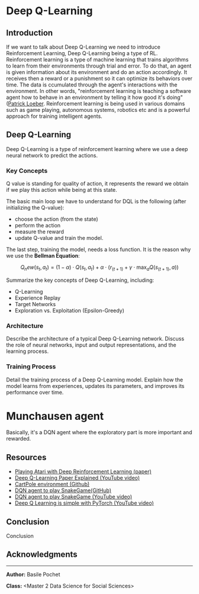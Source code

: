 # Deep Q-Learning

## Introduction

If we want to talk about Deep Q-Learning we need to introduce Reinforcement Learning, Deep Q-Learning being a type of RL.
Reinforcement learning is a type of machine learning that trains algorithms to learn from their environments through trial and error. To do that, an agent is given information about its environment and do an action accordingly. It receives then a reward or a punishment so it can optimize its behaviors over time. The data is ccumulated through the agent's interactions with the environment. In other words, "reinforcement learning is teaching a software agent how to behave in an environment by telling it how good it's doing" ([Patrick Loeber](https://www.youtube.com/watch?v=L8ypSXwyBds).
Reinforcement learning is being used in various domains such as game playing, autonomous systems, robotics etc and is a powerful approach for training intelligent agents.

## Deep Q-Learning

Deep Q-Learning is a type of reinforcement learning where we use a deep neural network to predict the actions. 

### Key Concepts

Q value is standing for quality of action, it represents the reward we obtain if we play this action while being at this state. 

The basic main loop we have to understand for DQL is the following (after initializing the Q-value): 

- choose the action (from the state)
- perform the action
- measure the reward
- update Q-value and train the model.

The last step, training the model, needs a loss function. It is the reason why we use the **Bellman Equation**:

$$Q_new(s_t, a_t) = (1 - \alpha) \cdot Q(s_t, a_t) + \alpha \cdot \left(r_(t+1) + \gamma \cdot \max_a Q(s_(t+1), a)\right)$$



Summarize the key concepts of Deep Q-Learning, including:

- Q-Learning
- Experience Replay
- Target Networks
- Exploration vs. Exploitation (Epsilon-Greedy)

### Architecture

Describe the architecture of a typical Deep Q-Learning network. Discuss the role of neural networks, input and output representations, and the learning process.

### Training Process

Detail the training process of a Deep Q-Learning model. Explain how the model learns from experiences, updates its parameters, and improves its performance over time.

# Munchausen agent

Basically, it's a DQN agent where the exploratory part is more important and rewarded. 

## Resources

- [Playing Atari with Deep Reinforcement Learning (paper)](https://arxiv.org/abs/1312.5602)
- [Deep Q-Learning Paper Explained (YouTube video)](https://www.youtube.com/watch?v=nOBm4aYEYR4&ab_channel=YannicKilcher)
- [CartPole environment (Github)](https://github.com/openai/gym/blob/master/gym/envs/classic_control/cartpole.py)
- [DQN agent to play SnakeGame(GitHub)](https://github.com/patrickloeber/snake-ai-pytorch/blob/main/snake_game_human.py )
- [DQN agent to play SnakeGame (YouTube video)](https://www.youtube.com/watch?v=L8ypSXwyBds)
- [Deep Q Learning is simple with PyTorch (YouTube video)](https://www.youtube.com/watch?v=wc-FxNENg9U) 

## Conclusion

Conclusion

## Acknowledgments


---

**Author:**
Basile Pochet

**Class:**
<Master 2 Data Science for Social Sciences>
